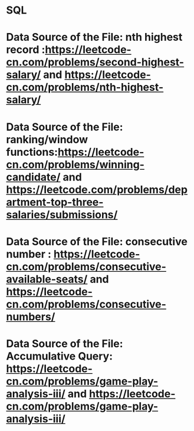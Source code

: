 # SQL
# Data Source of the File: nth highest record :https://leetcode-cn.com/problems/second-highest-salary/ and https://leetcode-cn.com/problems/nth-highest-salary/
# Data Source of the File: ranking/window functions:https://leetcode-cn.com/problems/winning-candidate/ and https://leetcode.com/problems/department-top-three-salaries/submissions/ 
# Data Source of the File: consecutive number : https://leetcode-cn.com/problems/consecutive-available-seats/ and https://leetcode-cn.com/problems/consecutive-numbers/
# Data Source of the File: Accumulative Query: https://leetcode-cn.com/problems/game-play-analysis-iii/ and https://leetcode-cn.com/problems/game-play-analysis-iii/

